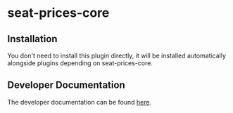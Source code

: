 # seat-prices-core

## Installation
You don't need to install this plugin directly, it will be installed automatically alongside plugins depending on 
seat-prices-core.

## Developer Documentation
The developer documentation can be found [here](developer_documentation.md).